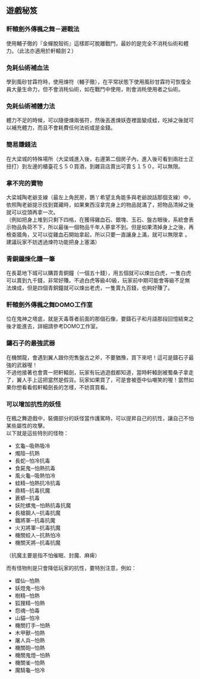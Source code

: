 


## 遊戲秘笈

### 軒轅劍外傳楓之舞－避戰法
使用輔子徹的『金蟬脫殼術』這樣即可脫離戰鬥，最妙的是完全不消秏仙術和體力。（此法亦適用於軒轅劍２）<br>

### 免耗仙術補血法
學到風砂甘霖符時，使用煉符（輔子徹），在平常狀態下使用風砂甘霖符可恢復全員大量生命力，但不會消秏仙術，如在戰鬥中使用，則會消秏使用者之仙術。<br>

### 免耗仙術補體力法
體力不足的時候，可以隨便煉兩張符，然後丟進煉妖壺裡面變成蛙，吃掉之後就可以補充體力，而且不會耗費任何法術或是金錢。<br>

### 簡易賺錢法
在大梁城的特殊場所（大梁城進入後，右邊第二個房子內，進入後可看到兩壯士正扭打）到左邊的櫃臺花＄５０買酒，到雜貨店賣出可賣＄１５０。可以無限。<br>

### 拿不完的寶物
大梁城陶老爺支線（最左上角民房，鵲丫希望主角能多與老爺說話那個支線）中，依照陶老爺提示找到寶藏時，如果東西沒拿完身上的物品就滿了，把物品清掉之後就可以從頭再拿一次。<br>
（例如把身上堆到只剩下四格，在獲得雞血石、銀塊、玉石、盤古眼後，系統會表示物品負荷不下，所以最後一個物品千年人蔘拿不到。但是如果清掉身上之後，再檢查牆角，又可以從雞血石開始拿起，所以只要一直讓身上滿，就可以無限拿 。建議玩家不妨透過煉符功能把身上塞滿）<br>

### 青銅鐘煉化賺一筆
在長葛地下城可以購買青銅鐘（一個五十錢），用五個就可以煉出白虎，一隻白虎可以賣到九千錢，非常好賺。不過白虎等級40級，玩家前中期可能會等級不足無法煉成，但是四個青銅鐘就可以煉出老虎，一隻賣九百錢，也夠好賺了。<br>

### 軒轅劍外傳楓之舞DOMO工作室
位在鬼神之塔底，就是天毒尊者前面的那個石像，要鑄石子和月語那段回憶結束之後才能進去，詳細請參考DOMO工作室。<br>

### 鑄石子的最強武器
在機關龍，會遇到翼人跟你兜售盤古之斧，不要猶豫，買下來吧！這可是鑄石子最強的武器喔！<br>
不過他接著也會賣一把軒轅劍，玩家有玩過遊戲都知道，當時軒轅劍被蜀桑子拿走了，翼人手上這把當然是假貨。玩家如果買了，可是會被壺中仙嘲笑的喔！當然如果你想看看假軒轅劍長的怎樣，不妨買買看。<br>

### 可以增加抗性的妖怪
在楓之舞遊戲中，裝備部分的妖怪當作護駕時，可以提昇自己的抗性，讓自己不怕某些屬性的攻擊。<br>
以下就是這些特別的怪物：<br>
* 玄龜─吸熱吸冷
* 燭陰─抗熱
* 長蛇─怕冷抗毒
* 食屍鬼─怕熱抗毒
* 風火龜─吸熱怕冷
* 蛙精─怕熱抗冷抗毒
*  鼎精─抗毒抗魔
* 蒼蟒─抗毒
* 妖陀螺鬼─怕熱抗毒抗魔
* 長槍鋼人─抗毒抗魔
* 鐵將軍─抗毒抗魔
* 火刃將軍─抗毒抗魔
* 機關蛟人─抗熱怕冷
* 機關天將─抗毒抗魔

（抗魔主要是指不怕催眠、封魔、麻痺）<br>

而有怪物則是只會降低玩家的抗性，要特別注意，例如：<br>
* 蝶仙─怕熱
* 妖燈鬼─怕冷
* 樹精─怕熱
* 狐狸精─怕熱
* 怨魂─怕毒
* 山貓─怕冷
* 機關打手─怕熱
* 木甲獸─怕熱
* 屠人兵─怕熱
* 機關砲─怕熱
* 機關鬼燈─怕熱
* 機關雀─怕熱
* 魔騎龜─怕冷
